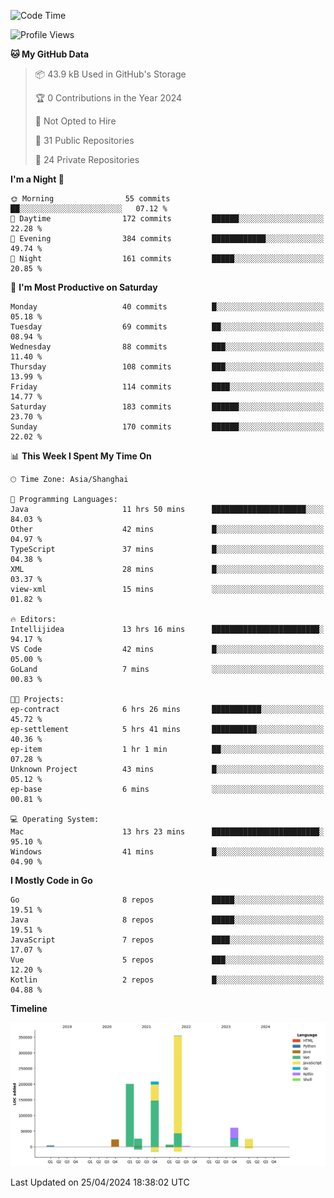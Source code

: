 <!--START_SECTION:waka-->
![Code Time](http://img.shields.io/badge/Code%20Time-2%2C337%20hrs%205%20mins-blue)

![Profile Views](http://img.shields.io/badge/Profile%20Views-0-blue)

**🐱 My GitHub Data** 

> 📦 43.9 kB Used in GitHub's Storage 
 > 
> 🏆 0 Contributions in the Year 2024
 > 
> 🚫 Not Opted to Hire
 > 
> 📜 31 Public Repositories 
 > 
> 🔑 24 Private Repositories 
 > 
**I'm a Night 🦉** 

```text
🌞 Morning                55 commits          ██░░░░░░░░░░░░░░░░░░░░░░░   07.12 % 
🌆 Daytime                172 commits         ██████░░░░░░░░░░░░░░░░░░░   22.28 % 
🌃 Evening                384 commits         ████████████░░░░░░░░░░░░░   49.74 % 
🌙 Night                  161 commits         █████░░░░░░░░░░░░░░░░░░░░   20.85 % 
```
📅 **I'm Most Productive on Saturday** 

```text
Monday                   40 commits          █░░░░░░░░░░░░░░░░░░░░░░░░   05.18 % 
Tuesday                  69 commits          ██░░░░░░░░░░░░░░░░░░░░░░░   08.94 % 
Wednesday                88 commits          ███░░░░░░░░░░░░░░░░░░░░░░   11.40 % 
Thursday                 108 commits         ███░░░░░░░░░░░░░░░░░░░░░░   13.99 % 
Friday                   114 commits         ████░░░░░░░░░░░░░░░░░░░░░   14.77 % 
Saturday                 183 commits         ██████░░░░░░░░░░░░░░░░░░░   23.70 % 
Sunday                   170 commits         ██████░░░░░░░░░░░░░░░░░░░   22.02 % 
```


📊 **This Week I Spent My Time On** 

```text
🕑︎ Time Zone: Asia/Shanghai

💬 Programming Languages: 
Java                     11 hrs 50 mins      █████████████████████░░░░   84.03 % 
Other                    42 mins             █░░░░░░░░░░░░░░░░░░░░░░░░   04.97 % 
TypeScript               37 mins             █░░░░░░░░░░░░░░░░░░░░░░░░   04.38 % 
XML                      28 mins             █░░░░░░░░░░░░░░░░░░░░░░░░   03.37 % 
view-xml                 15 mins             ░░░░░░░░░░░░░░░░░░░░░░░░░   01.82 % 

🔥 Editors: 
Intellijidea             13 hrs 16 mins      ████████████████████████░   94.17 % 
VS Code                  42 mins             █░░░░░░░░░░░░░░░░░░░░░░░░   05.00 % 
GoLand                   7 mins              ░░░░░░░░░░░░░░░░░░░░░░░░░   00.83 % 

🐱‍💻 Projects: 
ep-contract              6 hrs 26 mins       ███████████░░░░░░░░░░░░░░   45.72 % 
ep-settlement            5 hrs 41 mins       ██████████░░░░░░░░░░░░░░░   40.36 % 
ep-item                  1 hr 1 min          ██░░░░░░░░░░░░░░░░░░░░░░░   07.28 % 
Unknown Project          43 mins             █░░░░░░░░░░░░░░░░░░░░░░░░   05.12 % 
ep-base                  6 mins              ░░░░░░░░░░░░░░░░░░░░░░░░░   00.81 % 

💻 Operating System: 
Mac                      13 hrs 23 mins      ████████████████████████░   95.10 % 
Windows                  41 mins             █░░░░░░░░░░░░░░░░░░░░░░░░   04.90 % 
```

**I Mostly Code in Go** 

```text
Go                       8 repos             █████░░░░░░░░░░░░░░░░░░░░   19.51 % 
Java                     8 repos             █████░░░░░░░░░░░░░░░░░░░░   19.51 % 
JavaScript               7 repos             ████░░░░░░░░░░░░░░░░░░░░░   17.07 % 
Vue                      5 repos             ███░░░░░░░░░░░░░░░░░░░░░░   12.20 % 
Kotlin                   2 repos             █░░░░░░░░░░░░░░░░░░░░░░░░   04.88 % 
```



**Timeline**

![Lines of Code chart](https://raw.githubusercontent.com/youtiaoguagua/youtiaoguagua/master/assets/bar_graph.png)


 Last Updated on 25/04/2024 18:38:02 UTC
<!--END_SECTION:waka-->